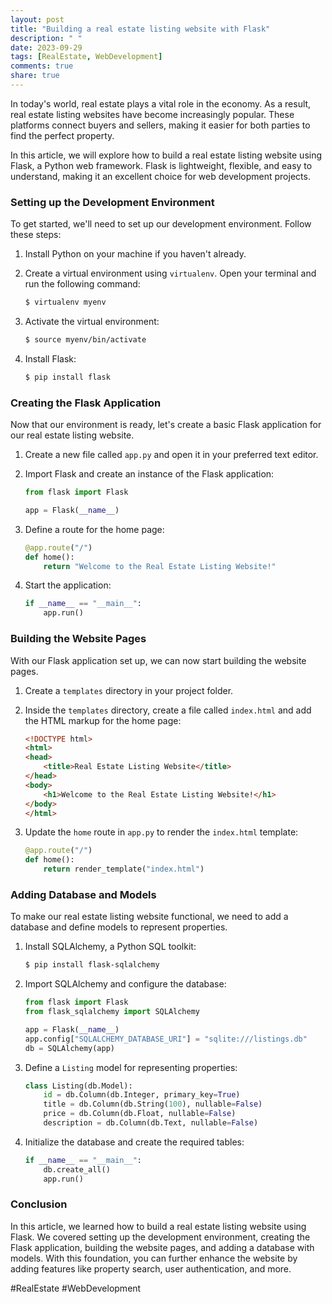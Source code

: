 ```yaml
---
layout: post
title: "Building a real estate listing website with Flask"
description: " "
date: 2023-09-29
tags: [RealEstate, WebDevelopment]
comments: true
share: true
---
```


In today's world, real estate plays a vital role in the economy. As a result, real estate listing websites have become increasingly popular. These platforms connect buyers and sellers, making it easier for both parties to find the perfect property. 

In this article, we will explore how to build a real estate listing website using Flask, a Python web framework. Flask is lightweight, flexible, and easy to understand, making it an excellent choice for web development projects.

### Setting up the Development Environment

To get started, we'll need to set up our development environment. Follow these steps:

1. Install Python on your machine if you haven't already.

2. Create a virtual environment using `virtualenv`. Open your terminal and run the following command:

   ```bash
   $ virtualenv myenv
   ```

3. Activate the virtual environment:

   ```bash
   $ source myenv/bin/activate
   ```

4. Install Flask:

   ```bash
   $ pip install flask
   ```

### Creating the Flask Application

Now that our environment is ready, let's create a basic Flask application for our real estate listing website.

1. Create a new file called `app.py` and open it in your preferred text editor.

2. Import Flask and create an instance of the Flask application:

   ```python
   from flask import Flask

   app = Flask(__name__)
   ```

3. Define a route for the home page:

   ```python
   @app.route("/")
   def home():
       return "Welcome to the Real Estate Listing Website!"
   ```

4. Start the application:

   ```python
   if __name__ == "__main__":
       app.run()
   ```

### Building the Website Pages

With our Flask application set up, we can now start building the website pages.

1. Create a `templates` directory in your project folder.

2. Inside the `templates` directory, create a file called `index.html` and add the HTML markup for the home page:

   ```html
   <!DOCTYPE html>
   <html>
   <head>
       <title>Real Estate Listing Website</title>
   </head>
   <body>
       <h1>Welcome to the Real Estate Listing Website!</h1>
   </body>
   </html>
   ```

3. Update the `home` route in `app.py` to render the `index.html` template:

   ```python
   @app.route("/")
   def home():
       return render_template("index.html")
   ```

### Adding Database and Models

To make our real estate listing website functional, we need to add a database and define models to represent properties.

1. Install SQLAlchemy, a Python SQL toolkit:

   ```bash
   $ pip install flask-sqlalchemy
   ```

2. Import SQLAlchemy and configure the database:

   ```python
   from flask import Flask
   from flask_sqlalchemy import SQLAlchemy

   app = Flask(__name__)
   app.config["SQLALCHEMY_DATABASE_URI"] = "sqlite:///listings.db"
   db = SQLAlchemy(app)
   ```

3. Define a `Listing` model for representing properties:

   ```python
   class Listing(db.Model):
       id = db.Column(db.Integer, primary_key=True)
       title = db.Column(db.String(100), nullable=False)
       price = db.Column(db.Float, nullable=False)
       description = db.Column(db.Text, nullable=False)
   ```

4. Initialize the database and create the required tables:

   ```python
   if __name__ == "__main__":
       db.create_all()
       app.run()
   ```

### Conclusion

In this article, we learned how to build a real estate listing website using Flask. We covered setting up the development environment, creating the Flask application, building the website pages, and adding a database with models. With this foundation, you can further enhance the website by adding features like property search, user authentication, and more.

#RealEstate #WebDevelopment